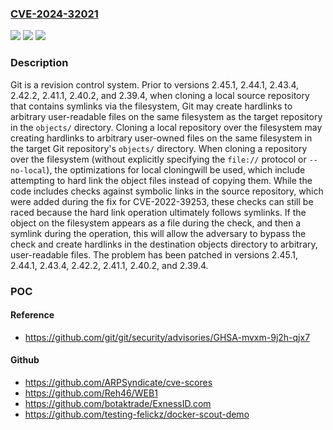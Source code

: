 ### [CVE-2024-32021](https://cve.mitre.org/cgi-bin/cvename.cgi?name=CVE-2024-32021)
![](https://img.shields.io/static/v1?label=Product&message=git&color=blue)
![](https://img.shields.io/static/v1?label=Version&message=%3D%20%3D%202.45.0%20&color=brighgreen)
![](https://img.shields.io/static/v1?label=Vulnerability&message=CWE-547%3A%20Use%20of%20Hard-coded%2C%20Security-relevant%20Constants&color=brighgreen)

### Description

Git is a revision control system. Prior to versions 2.45.1, 2.44.1, 2.43.4, 2.42.2, 2.41.1, 2.40.2, and 2.39.4, when cloning a local source repository that contains symlinks via the filesystem, Git may create hardlinks to arbitrary user-readable files on the same filesystem as the target repository in the `objects/` directory. Cloning a local repository over the filesystem may creating hardlinks to arbitrary user-owned files on the same filesystem in the target Git repository's `objects/` directory. When cloning a repository over the filesystem (without explicitly specifying the `file://` protocol or `--no-local`), the optimizations for local cloningwill be used, which include attempting to hard link the object files instead of copying them. While the code includes checks against symbolic links in the source repository, which were added during the fix for CVE-2022-39253, these checks can still be raced because the hard link operation ultimately follows symlinks. If the object on the filesystem appears as a file during the check, and then a symlink during the operation, this will allow the adversary to bypass the check and create hardlinks in the destination objects directory to arbitrary, user-readable files. The problem has been patched in versions 2.45.1, 2.44.1, 2.43.4, 2.42.2, 2.41.1, 2.40.2, and 2.39.4.

### POC

#### Reference
- https://github.com/git/git/security/advisories/GHSA-mvxm-9j2h-qjx7

#### Github
- https://github.com/ARPSyndicate/cve-scores
- https://github.com/Reh46/WEB1
- https://github.com/botaktrade/ExnessID.com
- https://github.com/testing-felickz/docker-scout-demo

